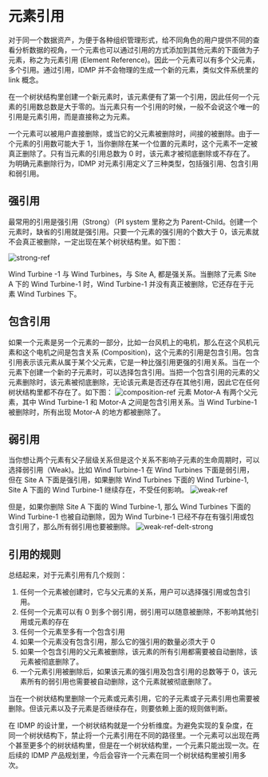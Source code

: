 # 元素引用

对于同一个数据资产，为便于各种组织管理形式，给不同角色的用户提供不同的查看分析数据的视角，一个元素也可以通过引用的方式添加到其他元素的下面做为子元素，称之为元素引用 (Element Reference)。因此一个元素可以有多个父元素，多个引用。通过引用，IDMP 并不会物理的生成一个新的元素，类似文件系统里的 link 概念。  

在一个树状结构里创建一个新元素时，该元素便有了第一个引用，因此任何一个元素的引用数总数是大于零的。当元素只有一个引用的时候，一般不会说这个唯一的引用是元素引用，而是直接称之为元素。

一个元素可以被用户直接删除，或当它的父元素被删除时，间接的被删除。由于一个元素的引用数可能大于 1，当你删除在某一个位置的元素时，这个元素不一定被真正删除了。只有当元素的引用总数为 0 时，该元素才被彻底删除或不存在了。为明确元素删除行为，IDMP 对元素引用定义了三种类型，包括强引用、包含引用和弱引用。

## 强引用

最常用的引用是强引用（Strong）（PI system 里称之为 Parent-Child。创建一个元素时，缺省的引用就是强引用。只要一个元素的强引用的个数大于 0，该元素就不会真正被删除，一定出现在某个树状结构里。如下图：

![strong-ref](/docs-img/advanced/strong-ref.png)

Wind Turbine -1 与 Wind Turbines，与 Site A, 都是强关系。当删除了元素 Site A 下的 Wind Turbine-1 时，Wind Turbine-1 并没有真正被删除，它还存在于元素 Wind Turbines 下。

## 包含引用

如果一个元素是另一个元素的一部分，比如一台风机上的电机，那么在这个风机元素和这个电机之间是包含关系 (Composition)，这个元素的引用是包含引用。包含引用表示该元素从属于某个父元素，它是一种比强引用更强的引用关系。当在一个元素下创建一个新的子元素时，可以选择包含引用。当把一个包含引用的元素的父元素删除时，该元素被彻底删除，无论该元素是否还存在其他引用，因此它在任何树状结构里都不存在了。如下图：
![composition-ref](/docs-img/advanced/composition-ref.png)
元素 Motor-A 有两个父元素，其中 Wind Turbine-1 和 Motor-A 之间是包含引用关系。当 Wind Turbine-1 被删除时，所有出现 Motor-A 的地方都被删除了。

## 弱引用

当你想让两个元素有父子层级关系但是这个关系不影响子元素的生命周期时，可以选择弱引用（Weak)。比如 Wind Turbine-1 在 Wind Turbines 下面是弱引用，但在 Site A 下面是强引用，如果删除 Wind Turbines 下面的 Wind Turbine-1, Site A 下面的 Wind Turbine-1 继续存在，不受任何影响。
![weak-ref](/docs-img/advanced/weak-ref.png)

但是，如果你删除 Site A 下面的 Wind Turbine-1, 那么 Wind Turbines 下面的 Wind Turbine-1 也被自动删除，因为 Wind Turbine-1 已经不存在有强引用或包含引用了，那么所有弱引用也要被删除。
![weak-ref-delt-strong](/docs-img/advanced/weak-ref-delt-strong.png)


## 引用的规则

总结起来，对于元素引用有几个规则：

1. 任何一个元素被创建时，它与父元素的关系，用户可以选择强引用或包含引用。
2. 任何一个元素可以有 0 到多个弱引用，弱引用可以随意被删除，不影响其他引用或元素的存在
3. 任何一个元素至多有一个包含引用
4. 如果一个元素没有包含引用，那么它的强引用的数量必须大于 0
5. 如果一个包含引用的父元素被删除，该元素的所有引用都需要被自动删除，该元素被彻底删除了。
6. 一个元素引用被删除后，如果该元素的强引用及包含引用的总数等于 0，该元素所有的弱引用也需要被自动删除，这个元素就被彻底删除了。

当在一个树状结构里删除一个元素或元素引用，它的子元素或子元素引用也需要被删除。但该元素以及子元素是否继续存在，则要依赖上面的规则做判断。

在 IDMP 的设计里，一个树状结构就是一个分析维度。为避免实现的复杂度，在同一个树状结构下，禁止将一个元素引用在不同的路径里。一个元素可以出现在两个甚至更多个的树状结构里，但是在一个树状结构里，一个元素只能出现一次。在后续的 IDMP 产品规划里，今后会容许一个元素在同一个树状结构里被引用多次。
